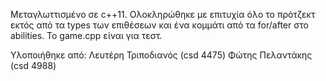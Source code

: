 Μεταγλωττισμένο σε c++11. Ολοκληρώθηκε με επιτυχία όλο το πρότζεκτ εκτός από τα types των επιθέσεων και ένα κομμάτι από τα for/after στο abilities. To game.cpp είναι για τεστ.

Υλοποιήθηκε από:
Λευτέρη Τριποδιανός (csd 4475)
Φώτης Πελαντάκης (csd 4988)